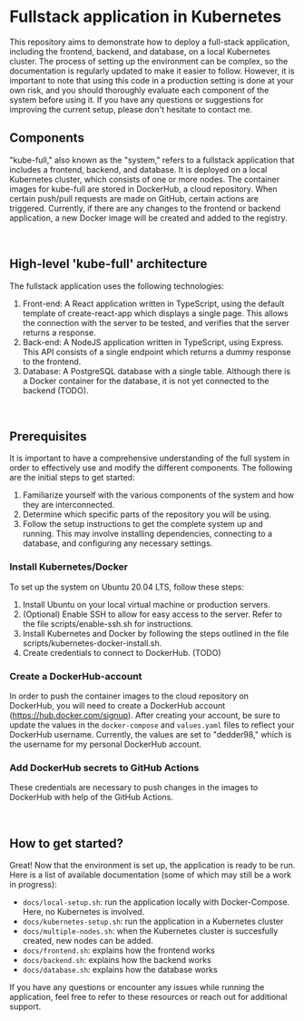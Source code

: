 # Fullstack application in Kubernetes

This repository aims to demonstrate how to deploy a full-stack application, including the frontend, backend, and database, on a local Kubernetes cluster. The process of setting up the environment can be complex, so the documentation is regularly updated to make it easier to follow. However, it is important to note that using this code in a production setting is done at your own risk, and you should thoroughly evaluate each component of the system before using it. If you have any questions or suggestions for improving the current setup, please don't hesitate to contact me.
<br/>

## Components
"kube-full," also known as the "system," refers to a fullstack application that includes a frontend, backend, and database. It is deployed on a local Kubernetes cluster, which consists of one or more nodes. The container images for kube-full are stored in DockerHub, a cloud repository. When certain push/pull requests are made on GitHub, certain actions are triggered. Currently, if there are any changes to the frontend or backend application, a new Docker image will be created and added to the registry.

<br/>

## High-level 'kube-full' architecture
The fullstack application uses the following technologies:
1. Front-end: A React application written in TypeScript, using the default template of create-react-app which displays a single page. This allows the connection with the server to be tested, and verifies that the server returns a response.
2. Back-end: A NodeJS application written in TypeScript, using Express. This API consists of a single endpoint which returns a dummy response to the frontend.
3. Database: A PostgreSQL database with a single table. Although there is a Docker container for the database, it is not yet connected to the backend (TODO).

<br/>

## Prerequisites 
It is important to have a comprehensive understanding of the full system in order to effectively use and modify the different components. The following are the initial steps to get started:
1. Familiarize yourself with the various components of the system and how they are interconnected.
2. Determine which specific parts of the repository you will be using.
3. Follow the setup instructions to get the complete system up and running. This may involve installing dependencies, connecting to a database, and configuring any necessary settings.

### Install Kubernetes/Docker
To set up the system on Ubuntu 20.04 LTS, follow these steps:
1. Install Ubuntu on your local virtual machine or production servers.
2. (Optional) Enable SSH to allow for easy access to the server. Refer to the file scripts/enable-ssh.sh for instructions.
3. Install Kubernetes and Docker by following the steps outlined in the file scripts/kubernetes-docker-install.sh.
4. Create credentials to connect to DockerHub. (TODO)

### Create a DockerHub-account
In order to push the container images to the cloud repository on DockerHub, you will need to create a DockerHub account (https://hub.docker.com/signup). After creating your account, be sure to update the values in the ```docker-compose``` and ```values.yaml``` files to reflect your DockerHub username. Currently, the values are set to "dedder98," which is the username for my personal DockerHub account.

### Add DockerHub secrets to GitHub Actions
These credentials are necessary to push changes in the images to DockerHub with help of the GitHub Actions.

<br/>

## How to get started?
Great! Now that the environment is set up, the application is ready to be run. Here is a list of available documentation (some of which may still be a work in progress):
- ```docs/local-setup.sh```: run the application locally with Docker-Compose. Here, no Kubernetes is involved.
- ```docs/kubernetes-setup.sh```: run the application in a Kubernetes cluster
- ```docs/multiple-nodes.sh```: when the Kubernetes cluster is succesfully created, new nodes can be added.
- ```docs/frontend.sh```: explains how the frontend works
- ```docs/backend.sh```: explains how the backend works
- ```docs/database.sh```: explains how the database works

If you have any questions or encounter any issues while running the application, feel free to refer to these resources or reach out for additional support.